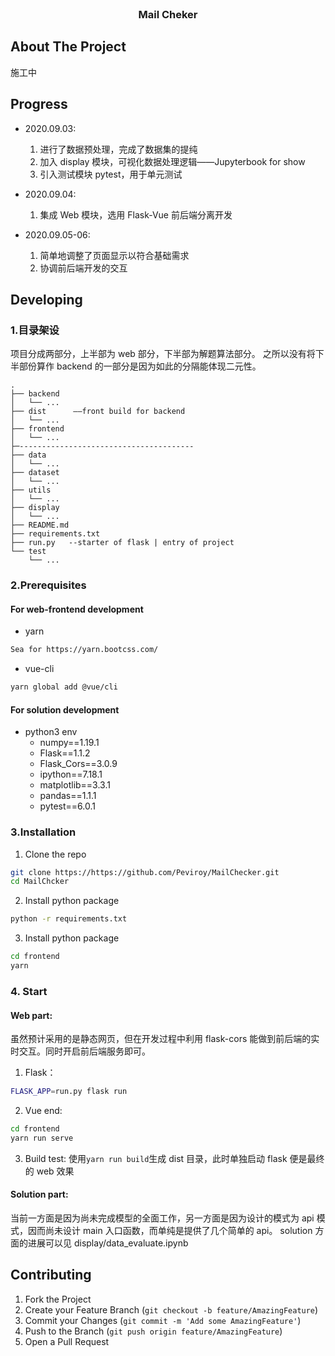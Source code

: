 <!-- PROJECT LOGO -->
<br />

<p align="center">
  <h3 align="center">Mail Cheker</h3>

  <p align="center">
    
  </p>
</p>

<!-- ABOUT THE PROJECT -->

## About The Project

施工中

## Progress

-   2020.09.03:

    1. 进行了数据预处理，完成了数据集的提纯
    2. 加入 display 模块，可视化数据处理逻辑——Jupyterbook for show
    3. 引入测试模块 pytest，用于单元测试

-   2020.09.04:

    1. 集成 Web 模块，选用 Flask-Vue 前后端分离开发

-   2020.09.05-06:
    1. 简单地调整了页面显示以符合基础需求
    2. 协调前后端开发的交互

<!-- GETTING STARTED-->

## Developing

### 1.目录架设

项目分成两部分，上半部为 web 部分，下半部为解题算法部分。
之所以没有将下半部份算作 backend 的一部分是因为如此的分隔能体现二元性。

```
.
├── backend
│   └── ...
├── dist      ——front build for backend
│   └── ...
├── frontend
│   └── ...
├─---------------------------------------
├── data
│   └── ...
├── dataset
│   └── ...
├── utils
│   └── ...
├── display
│   └── ...
├── README.md
├── requirements.txt
├── run.py   --starter of flask | entry of project
└── test
    └── ...

```

### 2.Prerequisites

#### For web-frontend development

-   yarn

```sh
Sea for https://yarn.bootcss.com/
```

-   vue-cli

```sh
yarn global add @vue/cli
```

#### For solution development

-   python3 env
    -   numpy==1.19.1
    -   Flask==1.1.2
    -   Flask_Cors==3.0.9
    -   ipython==7.18.1
    -   matplotlib==3.3.1
    -   pandas==1.1.1
    -   pytest==6.0.1

### 3.Installation

1. Clone the repo

```sh
git clone https://https://github.com/Peviroy/MailChecker.git
cd MailChcker
```

2. Install python package

```sh
python -r requirements.txt
```

3. Install python package

```sh
cd frontend
yarn
```

### 4. Start

#### Web part:

虽然预计采用的是静态网页，但在开发过程中利用 flask-cors 能做到前后端的实时交互。同时开启前后端服务即可。

1. Flask：

```sh
FLASK_APP=run.py flask run
```

2. Vue end:

```sh
cd frontend
yarn run serve
```

3. Build test:
   使用`yarn run build`生成 dist 目录，此时单独启动 flask 便是最终的 web 效果

#### Solution part:

当前一方面是因为尚未完成模型的全面工作，另一方面是因为设计的模式为 api 模式，因而尚未设计 main 入口函数，而单纯是提供了几个简单的 api。
solution 方面的进展可以见 display/data_evaluate.ipynb

<!-- USAGE EXAMPLES
## Usage

Use this space to show useful examples of how a project can be used. Additional screenshots, code examples and demos work well in this space. You may also link to more resources.

_For more examples, please refer to the [Documentation](https://example.com)_


<!-- CONTRIBUTING -->

## Contributing

1. Fork the Project
2. Create your Feature Branch (`git checkout -b feature/AmazingFeature`)
3. Commit your Changes (`git commit -m 'Add some AmazingFeature'`)
4. Push to the Branch (`git push origin feature/AmazingFeature`)
5. Open a Pull Request

<!-- LICENSE

## License

Distributed under the MIT License. See `LICENSE` for more information.
-->

<!-- CONTACT

## Contact

Your Name - [@twitter_handle](https://twitter.com/twitter_handle) - email

Project Link: [https://github.com/github_username/repo](https://github.com/github_username/repo)

-->
